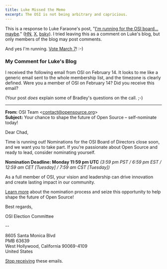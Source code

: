 ```yaml
---
title: Luke Missed the Memo
excerpt: The OSI is not being arbitrary and capricious.
---
```


This is a response to Luke Faraone's post, "[I'm running for the OSI board...
maybe](https://blog.luke.wf/2025/02/im-running-for-osi-board-maybe.html)."
([HN](https://news.ycombinator.com/item?id=43121920),
[X](https://x.com/lfaraone/status/1892719576137294167),
[bsky](https://bsky.app/profile/lwf.bsky.social/post/3linixuf7s22e)). 
I tried
leaving this as a comment on Luke's blog, but only members of the blog may post
comments.

And yes I'm running. [Vote March 7](https://opensource.org/blog/get-ready-to-vote-for-osis-board-of-directors-in-2025)! :-)

### My Comment for Luke's Blog

I received the following email from OSI on February 14. It looks to me like a
generic email sent to the whole membership list, and the timezone is clearly
defined. Were you a member of OSI on February 14? Did you receive this email?

(Your post _does_ explain some of Bradley's questions on the call. ;-)

----

<b>From:</b> OSI Team <contact@opensource.org\>  
<b>Subject:</b> Your chance to shape the future of Open Source – self-nominate today!

Dear Chad,

Time is running out! Nominations for the OSI Board of Directors close soon, and
we want you to take part. If you’re passionate about Open Source and ready to
lead, consider nominating yourself.

<b>Nomination Deadline: Monday 11:59 pm UTC</b> *(3:59 pm PST / 6:59 pm EST / 12:59 am
CET [Tuesday] / 7:59 am CST [Tuesday])*

As a full member of OSI, your vision and leadership can drive innovation and
create lasting impact in our community.

[Learn
more](https://opensource.org/about/board-of-directors/elections/individual)
about the nomination process and seize this opportunity to help shape the
future of Open Source!

 

Best regards,

OSI Election Committee

--

8605 Santa Monica Blvd  
PMB 63639  
West Hollywood, California 90069-4109  
United States

[Stop receiving](https://members.opensource.org/civicrm/mailing/unsubscribe/) these emails.
